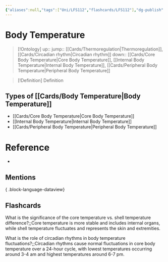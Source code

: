 ```yaml
---
{"aliases":null,"tags":["Uni/LFS112","flashcards/LFS112"],"dg-publish":true,"permalink":"/cards/body-temperature/","dgPassFrontmatter":true}
---
```


# Body Temperature

> [!Ontology]
> up:: 
> jump:: [[Cards/Thermoregulation\|Thermoregulation]], [[Cards/Circadian rhythm\|Circadian rhythm]]
> down:: [[Cards/Core Body Temperature\|Core Body Temperature]], [[Internal Body Temperature\|Internal Body Temperature]], [[Cards/Peripheral Body Temperature\|Peripheral Body Temperature]]

> [!Definition] Definition

## Types of [[Cards/Body Temperature\|Body Temperature]]

- [[Cards/Core Body Temperature\|Core Body Temperature]]
- [[Internal Body Temperature\|Internal Body Temperature]]
- [[Cards/Peripheral Body Temperature\|Peripheral Body Temperature]]

# Reference

- 

## Mentions


{ .block-language-dataview}

## Flashcards

What is the significance of the core temperature vs. shell temperature difference?;;Core temperature is more stable and includes internal organs, while shell temperature fluctuates and represents the skin and extremities.
<!--SR:!2024-10-05,33,180-->

What is the role of circadian rhythms in body temperature fluctuations?;;Circadian rhythms cause normal fluctuations in core body temperature over a 24-hour cycle, with lowest temperatures occurring around 3-4 am and highest temperatures around 6-7 pm.
<!--SR:!2024-11-11,189,250-->